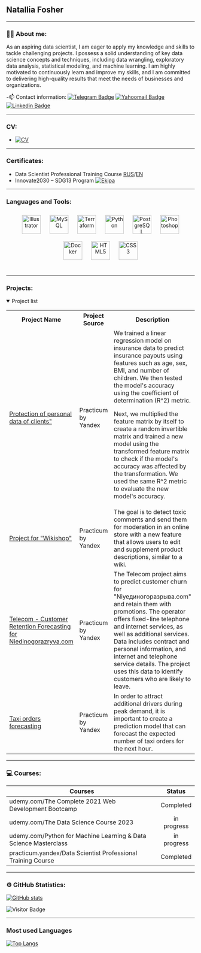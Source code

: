 

## Natallia Fosher

---

### :man_technologist: About me:

As an aspiring data scientist, I am eager to apply my knowledge and skills to tackle challenging projects. I possess a solid understanding of key data science concepts and techniques, including data wrangling, exploratory data analysis, statistical modeling, and machine learning. I am highly motivated to continuously learn and improve my skills, and I am committed to delivering high-quality results that meet the needs of businesses and organizations.

-:mailbox: Contact information: [![Telegram Badge](https://img.shields.io/badge/-natallia-blue?style=flat&logo=Telegram&logoColor=white)](https://t.me/natalliaFR) [![Yahoomail Badge](https://img.shields.io/badge/-Yahoomail-purple?style=flat&logo=Yahoomail&logoColor=white)](mailto:nataliafosher@yahoo.com) [![Linkedin Badge](https://img.shields.io/badge/-Linkedin-blue?style=flat&logo=Linkedin&logoColor=white)](https://www.linkedin.com/in/natallia-fosher-4b0a9514b/)

---
### CV:
 - [![CV](https://img.shields.io/badge/CV-inactive)](https://github.com/NFRabbit/NFRabbit/blob/main/My%20Resume%20(21).pdf)

---

### Certificates:
 - Data Scientist Professional Training Course [RUS](https://github.com/NFRabbit/NFRabbit/blob/main/%D0%A4%D0%BE%D1%88%D0%B5%D1%80%20%D0%9D%D0%B0%D1%82%D0%B0%D0%BB%D1%8C%D1%8F%20%D0%90%D0%BB%D0%B5%D0%BA%D1%81%D0%B0%D0%BD%D0%B4%D1%80%D0%BE%D0%B2%D0%BD%D0%B0_20232DS00284.pdf)/[EN](https://github.com/NFRabbit/NFRabbit/blob/main/Natallia%20Fosher_20232DS00284.pdf)
 - Innovate2030 – SDG13 Program [![Ekipa](https://img.shields.io/badge/Ekipa-orange)](https://github.com/NFRabbit/NFRabbit/blob/main/1683646073133.pdf)
---
### Languages and Tools: 
<div align="center">
<a href="https://www.adobe.com/in/products/illustrator.html" target="_blank"><img style="margin: 10px" src="https://profilinator.rishav.dev/skills-assets/adobe_illustrator-icon.svg" alt="Illustrator" height="50" /></a>  
<a href="https://www.mysql.com/" target="_blank"><img style="margin: 10px" src="https://profilinator.rishav.dev/skills-assets/mysql-original-wordmark.svg" alt="MySQL" height="50" /></a>  
<a href="https://www.terraform.io/" target="_blank"><img style="margin: 10px" src="https://profilinator.rishav.dev/skills-assets/terraformio-icon.svg" alt="Terraform" height="50" /></a>  
<a href="https://www.python.org/" target="_blank"><img style="margin: 10px" src="https://profilinator.rishav.dev/skills-assets/python-original.svg" alt="Python" height="50" /></a>  
<a href="https://www.postgresql.org/" target="_blank"><img style="margin: 10px" src="https://profilinator.rishav.dev/skills-assets/postgresql-original-wordmark.svg" alt="PostgreSQL" height="50" /></a>  
 <a href="https://www.adobe.com/in/products/photoshop.html" target="_blank"><img style="margin: 10px" src="https://profilinator.rishav.dev/skills-assets/photoshop-plain.svg" alt="Photoshop" height="50" /></a>  
 <a href="https://www.docker.com/" target="_blank"><img style="margin: 10px" src="https://profilinator.rishav.dev/skills-assets/docker-original-wordmark.svg" alt="Docker" height="50" /></a>  
<a href="https://en.wikipedia.org/wiki/HTML5" target="_blank"><img style="margin: 10px" src="https://profilinator.rishav.dev/skills-assets/html5-original-wordmark.svg" alt="HTML5" height="50" /></a>  
<a href="https://www.w3schools.com/css/" target="_blank"><img style="margin: 10px" src="https://profilinator.rishav.dev/skills-assets/css3-original-wordmark.svg" alt="CSS3" height="50" /></a>  
</div>
</td></tr></table>  

<br/>  

---

### Projects:

<details open>
  <summary>Project list</summary>
<table>
<tr>
  <th>Project Name</th>
  <th>Project Source</th>
  <th>Description</th>
  <th>Project Status</th>
</tr> 
  

 <tr>
  <td><a href = "https://github.com/NFRabbit/Protection-of-personal-data-of-clients">Protection of personal data of clients"</a></td>
  <td>Practicum by Yandex </td>
  <td> We trained a linear regression model on insurance data to predict insurance payouts using features such as age, sex, BMI, and number of children. We then tested the model's accuracy using the coefficient of determination (R^2) metric.

Next, we multiplied the feature matrix by itself to create a random invertible matrix and trained a new model using the transformed feature matrix to check if the model's accuracy was affected by the transformation. We used the same R^2 metric to evaluate the new model's accuracy.</td>
  <td>Completed</td>
</tr> 
 
<tr>
  <td><a href = "https://github.com/NFRabbit/Project_for_Wikishop ">Project for "Wikishop"</a></td>
  <td>Practicum by Yandex </td>
  <td> The goal is to detect toxic comments and send them for moderation in an online store with a new feature that allows users to edit and supplement product descriptions, similar to a wiki.</td>
  <td>Completed</td>
</tr> 
 
<tr>
  <td><a href = "https://github.com/NFRabbit/Telecom-"> Telecom - Customer Retention Forecasting for Niedinogorazryva.com</a></td>
  <td>Practicum by Yandex </td>
  <td>The Telecom project aims to predict customer churn for "Niyeдиногоразрыва.com" and retain them with promotions. The operator offers fixed-line telephone and internet services, as well as additional services. Data includes contract and personal information, and internet and telephone service details. The project uses this data to identify customers who are likely to leave.</td>
  <td>Completed</td>
</tr> 

<tr>
  <td><a href = "https://github.com/NFRabbit/Taxi-orders-forecasting"> Taxi orders forecasting</a></td>
  <td>Practicum by Yandex </td>
  <td>In order to attract additional drivers during peak demand, it is important to create a prediction model that can forecast the expected number of taxi orders for the next hour.</td>
  <td>Completed</td>
</tr> 
 
</table>
</details>

---

### 💻 Courses:

| Courses                                                         | Status      |
| ----------------------------------------------------------------| :---------: |
|udemy.com/The Complete 2021 Web Development Bootcamp             |  Completed  |                                                                  
|udemy.com/The Data Science Course 2023                           | in progress |              
|udemy.com/Python for Machine Learning & Data Science Masterclass | in progress |  
|practicum.yandex/Data Scientist Professional Training Course     |  Completed  |

--- 
### ⚙️ GitHub Statistics:


[![GitHub stats](https://github-readme-stats.vercel.app/api?username=NFRabbit&show_icons=true&theme=dark)](https://github.com/NFRabbit/github-readme-stats)

![Visitor Badge](https://visitor-badge.laobi.icu/badge?page_id=NFRabbit)

---

### Most used Languages

[![Top Langs](https://github-readme-stats.vercel.app/api/top-langs/?username=NFRabbit&hide_progress=true)](https://github.com/NFRabbit/github-readme-stats)



